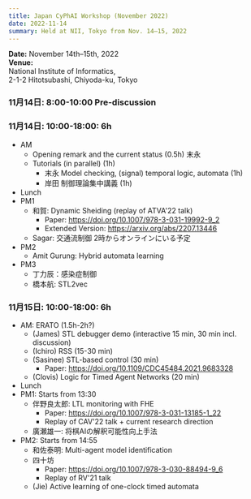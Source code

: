 ```yaml
---
title: Japan CyPhAI Workshop (November 2022)
date: 2022-11-14
summary: Held at NII, Tokyo from Nov. 14–15, 2022
---
```

**Date:** November 14th–15th, 2022  
**Venue:**  
National Institute of Informatics,  
2-1-2 Hitotsubashi, Chiyoda-ku, Tokyo

### 11月14日: 8:00-10:00 Pre-discussion
### 11月14日: 10:00-18:00: 6h

- AM
  + Opening remark and the current status (0.5h) 末永
  + Tutorials (in parallel) (1h)
    * 末永 Model checking, (signal) temporal logic, automata (1h)
    * 岸田 制御理論集中講義 (1h)
- Lunch
- PM1
  + 和賀: Dynamic Sheiding (replay of ATVA'22 talk)
    * Paper: https://doi.org/10.1007/978-3-031-19992-9_2
    * Extended Version: https://arxiv.org/abs/2207.13446
  + Sagar: 交通流制御 2時からオンラインにいる予定
- PM2
  + Amit Gurung: Hybrid automata learning
- PM3
  + 丁力辰：感染症制御
  + 橋本航: STL2vec

### 11月15日: 10:00-18:00: 6h
- AM: ERATO (1.5h-2h?)
  + (James) STL debugger demo (interactive 15 min, 30 min incl. discussion)
  + (Ichiro) RSS (15-30 min)
  + (Sasinee) STL-based control (30 min)
    * Paper: https://doi.org/10.1109/CDC45484.2021.9683328
  + (Clovis) Logic for Timed Agent Networks (20 min)
- Lunch
- PM1: Starts from 13:30
  + 伴野良太郎: LTL monitoring with FHE
    * Paper: https://doi.org/10.1007/978-3-031-13185-1_22
    * Replay of CAV'22 talk + current research direction
  + 廣瀬雄一: 将棋AIの解釈可能性向上手法
- PM2: Starts from 14:55
  + 和佐泰明: Multi-agent model identification
  + 四十坊
    * Paper: https://doi.org/10.1007/978-3-030-88494-9_6
    * Replay of RV'21 talk
  + (Jie) Active learning of one-clock timed automata
